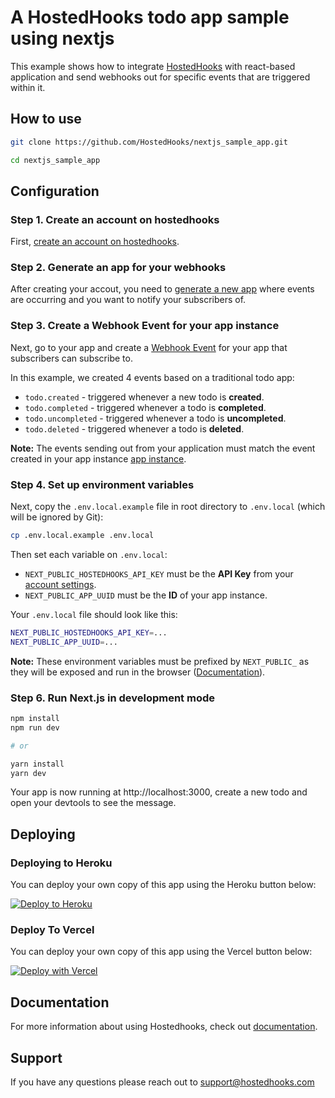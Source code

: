 # A HostedHooks todo app sample using nextjs

This example shows how to integrate [HostedHooks](https://docs.hostedhooks.com/getting-started/what-is-hosted-hooks) with react-based application and send webhooks out for specific events that are triggered within it.

## How to use

```bash
git clone https://github.com/HostedHooks/nextjs_sample_app.git

cd nextjs_sample_app
```

## Configuration

### Step 1. Create an account on hostedhooks

First, [create an account on hostedhooks](https://hostedhooks.com/sign_up).

### Step 2. Generate an app for your webhooks

After creating your accout, you need to [generate a new app](https://docs.hostedhooks.com/getting-started/webhooks/setup-your-app#1-generate-an-app) where events are occurring and you want to notify your subscribers of.

### Step 3. Create a Webhook Event for your app instance

Next, go to your app and create a [Webhook Event](https://docs.hostedhooks.com/developer-resources/components/webhook-events) for your app that subscribers can subscribe to.


In this example, we created 4 events based on a traditional todo app:

- `todo.created` - triggered whenever a new todo is **created**.
- `todo.completed` - triggered whenever a todo is **completed**.
- `todo.uncompleted` - triggered whenever a todo is **uncompleted**.
- `todo.deleted` - triggered whenever a todo is **deleted**.

**Note:** The events sending out from your application must match the event created in your app instance [app instance](https://docs.hostedhooks.com/developer-resources/components/apps).

### Step 4. Set up environment variables

Next, copy the `.env.local.example` file in root directory to `.env.local` (which will be ignored by Git):

```bash
cp .env.local.example .env.local
```

Then set each variable on `.env.local`:
- `NEXT_PUBLIC_HOSTEDHOOKS_API_KEY` must be the **API Key** from your [account settings](https://www.hostedhooks.com/settings/account).
- `NEXT_PUBLIC_APP_UUID` must be the **ID** of your app instance.

Your `.env.local` file should look like this:

```bash
NEXT_PUBLIC_HOSTEDHOOKS_API_KEY=...
NEXT_PUBLIC_APP_UUID=...
```

**Note:** These environment variables must be prefixed by `NEXT_PUBLIC_` as they will be exposed and run in the browser ([Documentation](https://nextjs.org/docs/basic-features/environment-variables#exposing-environment-variables-to-the-browser)).

### Step 6. Run Next.js in development mode

```bash
npm install
npm run dev

# or

yarn install
yarn dev
```

Your app is now running at http://localhost:3000, create a new todo and open your devtools to see the message.


## Deploying

### Deploying to Heroku

You can deploy your own copy of this app using the Heroku button below:

[![Deploy to Heroku](https://www.herokucdn.com/deploy/button.png)](https://www.heroku.com/deploy/?template=https://github.com/HostedHooks/nextjs-sample-app)


### Deploy To Vercel

You can deploy your own copy of this app using the Vercel button below:

[![Deploy with Vercel](https://vercel.com/button)](https://vercel.com/new/clone?repository-url=https%3A%2F%2Fgithub.com%2FHostedHooks%2Fnextjs-sample-app&env=NEXT_PUBLIC_HOSTEDHOOKS_API_KEY,NEXT_PUBLIC_APP_UUID&envDescription=API%20key%20is%20needed%20to%20send%20requests%20to%20HostedHooks%20and%20App%20UUID%20is%20your%20application%20on%20the%20HostedHooks%20platform&envLink=https%3A%2F%2Fdocs.hostedhooks.com%2Fgetting-started%2Fwebhooks%2Fintegrate-with-your-app)

## Documentation

For more information about using Hostedhooks, check out [documentation](https://docs.hostedhooks.com/).

## Support

If you have any questions please reach out to support@hostedhooks.com
